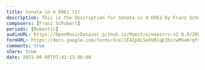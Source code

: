 ```yaml
---
title: Sonata in A D961 (2)
description: This is the description for Sonata in A D961 by Franz Schubert
composers: [Franz Schubert]
periods: [Romantic]
audioURL: https://OpenMusicDataset.github.io/Maestro/maestro-v3.0.0/2006/MIDI-Unprocessed_07_R2_2006_01_ORIG_MID--AUDIO_07_R2_2006_03_Track03_wav.midi
formURL: https://docs.google.com/forms/d/e/1FAIpQLSeHVBlqE3bscwMGa6rqfsiGf6lTP0hbBJS6894W7mnCfnxeHw/viewform
comments: true
share: true
date: 2021-08-08T07:43:13-06:00
---
```

